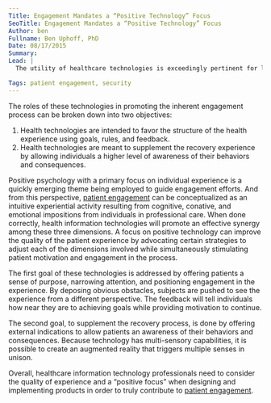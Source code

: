 ```yaml
---
Title: Engagement Mandates a “Positive Technology” Focus
SeoTitle: Engagement Mandates a “Positive Technology” Focus
Author: ben
Fullname: Ben Uphoff, PhD
Date: 08/17/2015
Summary: 
Lead: |
  The utility of healthcare technologies is exceedingly pertinent for lively and continual [patient engagement](https://catalyze.io/solutions/patient-engagement), but individual preferences and conjectures must be taken into consideration when design decisions are made. There have been no specific criterion released to offer support to the [patient engagement](https://catalyze.io/solutions/patient-engagement) process but there are emerging directions seen across the industry. But first, to thoroughly understand these disciplines, the purpose of health information technologies must be understood as it relates to [patient engagement](https://catalyze.io/solutions/patient-engagement). 

Tags: patient engagement, security
---
```

The roles of these technologies in promoting the inherent engagement process can be broken down into two objectives:

1. Health technologies are intended to favor the structure of the health experience using goals, rules, and feedback.
2. Health technologies are meant to supplement the recovery experience by allowing individuals a higher level of awareness of their behaviors and consequences. 

Positive psychology with a primary focus on individual experience is a quickly emerging theme being employed to guide engagement efforts. And from this perspective, [patient engagement](https://catalyze.io/solutions/patient-engagement) can be conceptualized as an intuitive experiential activity resulting from cognitive, conative, and emotional impositions from individuals in professional care. When done correctly, health information technologies will promote an effective synergy among these three dimensions. A focus on positive technology can improve the quality of the patient experience by advocating certain strategies to adjust each of the dimensions involved while simultaneously stimulating patient motivation and engagement in the process. 

The first goal of these technologies is addressed by offering patients a sense of purpose, narrowing attention, and positioning engagement in the experience. By deposing obvious obstacles, subjects are pushed to see the experience from a different perspective. The feedback will tell individuals how near they are to achieving goals while providing motivation to continue. 

The second goal, to supplement the recovery process, is done by offering external indications to allow patients an awareness of their behaviors and consequences. Because technology has multi-sensory capabilities, it is possible to create an augmented reality that triggers multiple senses in unison. 

Overall, healthcare information technology professionals need to consider the quality of experience and a “positive focus” when designing and implementing products in order to truly contribute to [patient engagement](https://catalyze.io/solutions/patient-engagement).

